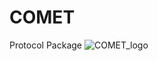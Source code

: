 # COMET
Protocol Package
![COMET_logo](https://github.com/TAMUGeorgeGroup/COMET/assets/62211977/211c3d65-0441-4da6-b43c-547828c5d314)
